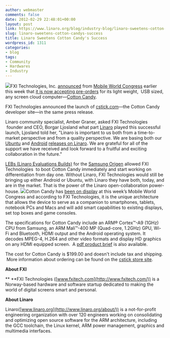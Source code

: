 ```yaml
---
author: webmaster
comments: false
date: 2012-02-29 22:48:01+00:00
layout: post
link: https://www.linaro.org/blog/industry-blog/linaro-sweetens-cotton-candys-success/
slug: linaro-sweetens-cotton-candys-success
title: Linaro Sweetens Cotton Candy's Success
wordpress_id: 1311
categories:
- blog
tags:
- Community
- Hardwares
- Industry
---
```


[](http://www.fxitech.com/)[![](http://www.linaro.org/wp-content/uploads/2012/02/logo_cstick_white.png)](http://www.linaro.org/wp-content/uploads/2012/02/logo_cstick_white.png)FXI Technologies, Inc. [announced](http://www.cstick.com/showthread.php?25-Fxi-launches-cotton-candy-developer-site-takes-pre-orders) from [Mobile World Congress](http://www.mobileworldcongress.com/index.html) earlier this week that [it is now accepting pre-orders](http://store.cstick.com/) for its light weight,  USB sized, any screen cloud computer—[Cotton Candy](http://www.fxitech.com/products/).


FXI Technologies announced the launch of [cstick.com](http://www.cstick.com/)—the Cotton Candy developer site—in the same press release.

Linaro community specialist, Amber Graner, asked FXI Technologies  founder and CEO, Borgar Ljosland what part [Linaro](http://www.linaro.org/) played this successful launch, Ljosland told her, "Linaro is important to us both from a time-to-market perspective and from a quality perspective. We are basing both our [Ubuntu](https://wiki.linaro.org/Platform/DevPlatform/Ubuntu/ImageInstallation) and [Android](https://android-build.linaro.org/builds/~linaro-android/origen-ics-gcc46-samsunglt-stable-blob-12.02-release/) [releases on Linaro](http://www.linaro.org/downloads/1202). We are grateful for all of the support we have received and look forward to a fruitful and exciting collaboration in the future."

[LEBs (Linaro Evaluations Builds)](http://www.linaro.org/downloads/1202) for the [Samsung Origen](http://www.origenboard.org/About_us) allowed FXI Technologies  to boot Cotton Candy immediately and start working on differentiation from day one. Without Linaro, FXI Technologies would still be bringing up either Android or Ubuntu, with Linaro they have both, today, and are in the market. That is the power of the Linaro open-collaboration power-house.
[![](http://www.linaro.org/wp-content/uploads/2012/02/Cotton-Candy-300x262.jpg)](http://www.linaro.org/wp-content/uploads/2012/02/Cotton-Candy.jpg)Cotton Candy has [been on display](http://mymwc.mobileworldcongress.com/exhibitors/fxi-technologies-as) at this week’s Mobile World Congress and according to FXI Technologies, it is the unique architecture that allows the device to serve as a companion to smartphones, tablets, notebook PCs and Macs and will add smart capabilities to existing displays, set top boxes and game consoles.

The specifications for Cotton Candy include an ARM® Cortex™-A9 (1GHz) CPU from Samsung, an ARM Mali™-400 MP (Quad-core, 1.2GHz) GPU, Wi-Fi and Bluetooth, HDMI output and the Android operating system. It decodes MPEG-4, H.264 and other video formats and display HD graphics on any HDMI equipped screen.  A [pdf product brief](http://www.fxitech.com/wp-content/uploads/2010/12/productbrief_cottoncandy.pdf) is also available.

The cost for Cotton Candy is $199.00 and doesn't include tax and shipping.  More information about ordering can be found on the [cstick store site](http://store.cstick.com/).

**About FXI**

** **FXI Technologies ([www.fxitech.com](http://www.fxitech.com/)) is a Norway-based hardware and software startup dedicated to making the world of digital screens smart and personal.

**About Linaro**

Linaro([www.linaro.org](http://www.linaro.org/about/)) is a not-for-profit engineering organization with over 120 engineers working on consolidating and optimizing open source software for the ARM architecture, including the GCC toolchain, the Linux kernel, ARM power management, graphics and multimedia interfaces.
